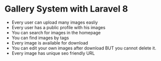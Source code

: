 # Gallery System with Laravel 8

- Every user can upload many images easliy
- Every user has a public profile with his images
- You can search for images in the homepage
- You can find images by tags
- Every image is available for download
- You can edit your own images after download BUT you cannot delete it.
- Every image has unique seo friendly URL

